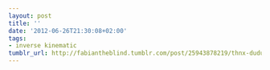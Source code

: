 ```yaml
---
layout: post
title: ''
date: '2012-06-26T21:30:08+02:00'
tags:
- inverse kinematic
tumblr_url: http://fabiantheblind.tumblr.com/post/25943878219/thnx-duduf
---
```

